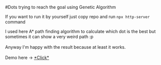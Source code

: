 #Dots trying to reach the goal using Genetic Algorithm

If you want to run it by yourself just copy repo and run `npx http-server` command

I used here A* path finding algorithm to calculate which dot is the best but sometimes it can show a very weird path :p\
\
Anyway I'm happy with the result because at least it works.\
\
Demo here -> [\*Click*](https://milkeeycat.github.io/Dots-Genetic-Algorithm/index.html)